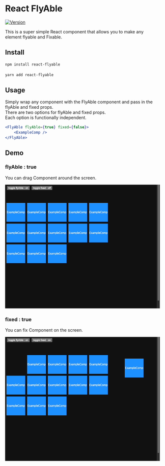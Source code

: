 # React FlyAble

[![Version](https://img.shields.io/badge/npm-1.0.0-blue)](https://www.npmjs.com/package/react-flyable)

This is a super simple React component that allows you to make any element flyable and Fixable.   

## Install

```bash
npm install react-flyable

yarn add react-flyable
```

## Usage

Simply wrap any component with the FlyAble component and pass in the flyAble and fixed props.   
There are two options for flyAble and fixed props.   
Each option is functionally independent.   

```jsx
<FlyAble flyAble={true} fixed={false}>
    <ExampleComp />
</FlyAble>
```

## Demo

### flyAble : true

You can drag Component around the screen.

![flyable-option.gif](demo%2Fflyable-option.gif)

### fixed : true

You can fix Component on the screen.

![fixed-option.gif](demo%2Ffixed-option.gif)

